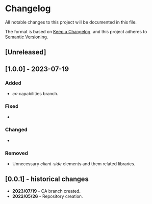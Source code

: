 # Changelog

All notable changes to this project will be documented in this file.

The format is based on [Keep a Changelog](https://keepachangelog.com/en/1.0.0/),
and this project adheres to [Semantic Versioning](https://semver.org/spec/v2.0.0.html).

## [Unreleased]

## [1.0.0] - 2023-07-19

### Added

- *ca* capabilities branch.

### Fixed

- 

### Changed

- 

### Removed

- Unnecessary *client-side* elements and them related libraries.

## [0.0.1] - historical changes

- **2023/07/19** - CA branch created.
- **2023/05/26** - Repository creation.